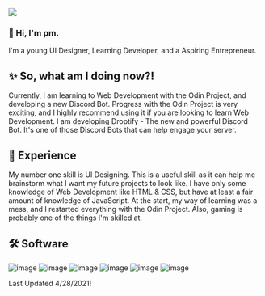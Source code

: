 ![](https://api.ghprofile.me/view?username=pmdev1)

### 👋 Hi, I'm pm.
I'm a young UI Designer, Learning Developer, and a Aspiring Entrepreneur.
 
## ✨ So, what am I doing now?!
Currently, I am learning to Web Development with the Odin Project, and developing a new Discord Bot. Progress with the Odin Project 
is very exciting, and I highly recommend using it if you are looking to learn Web Development. I am developing Droptify - The new and powerful Discord Bot. It's 
one of those Discord Bots that can help engage your server.

## 👀 Experience
My number one skill is UI Designing. This is a useful skill as it can help me brainstorm what I want my future projects to look like. I have only some knowledge of Web Development like HTML & CSS, but have at least a fair amount of knowledge of JavaScript. At the start, my way of learning was a mess, and I restarted everything with the Odin Project.
Also, gaming is probably one of the things I'm skilled at.

## 🛠️ Software
![image](https://user-images.githubusercontent.com/75280270/116026536-ce3cb900-a607-11eb-98a1-597be872bc3e.png)
![image](https://user-images.githubusercontent.com/75280270/116026548-d1d04000-a607-11eb-978a-f40117ccce87.png)
![image](https://user-images.githubusercontent.com/75280270/116026596-e6acd380-a607-11eb-80ed-a84ffd2778f8.png)
![image](https://user-images.githubusercontent.com/75280270/116026515-c41aba80-a607-11eb-973a-9ac851f1b9df.png)
![image](https://user-images.githubusercontent.com/75280270/116026570-da287b00-a607-11eb-8ec9-58efa7cbec82.png)
![image](https://user-images.githubusercontent.com/75280270/116026585-e0b6f280-a607-11eb-8647-e52f4c021d3d.png)

Last Updated 4/28/2021!

